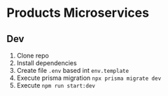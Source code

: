 # Products Microservices


## Dev

1. Clone repo
2. Install dependencies
3. Create file `.env` based int `env.template`
4. Execute prisma migration `npx prisma migrate dev`
5. Execute `npm run start:dev`